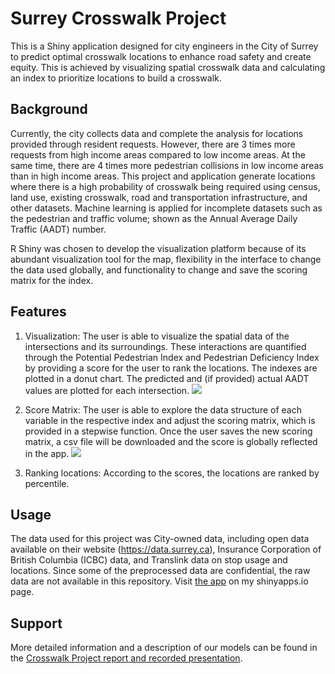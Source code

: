 # Surrey Crosswalk Project
This is a Shiny application designed for city engineers in the City of Surrey to predict optimal crosswalk locations to enhance road safety and create equity. This is achieved by visualizing spatial crosswalk data and calculating an index to prioritize locations to build a crosswalk. 

## Background
Currently, the city collects data and complete the analysis for locations provided through resident requests. However, there are 3 times more requests from high income areas compared to low income areas. At the same time, there are 4 times more pedestrian collisions in low income areas than in high income areas. This project and application generate locations where there is a high probability of crosswalk being required using census, land use, existing crosswalk, road and transportation infrastructure, and other datasets. Machine learning is applied for incomplete datasets such as the pedestrian and traffic volume; shown as the Annual Average Daily Traffic (AADT) number.

R Shiny was chosen to develop the visualization platform because of its abundant visualization tool for the map, flexibility in the interface to change the data used globally, and functionality to change and save the scoring matrix for the index.

## Features
1. Visualization: The user is able to visualize the spatial data of the intersections and its surroundings. These interactions are quantified through the Potential Pedestrian Index and Pedestrian Deficiency Index by providing a score for the user to rank the locations. The indexes are plotted in a donut chart. The predicted and (if provided) actual AADT values are plotted for each intersection.
![](surrey_map.gif)

2. Score Matrix: The user is able to explore the data structure of each variable in the respective index and adjust the scoring matrix, which is provided in a stepwise function. Once the user saves the new scoring matrix, a csv file will be downloaded and the score is globally reflected in the app.
![](surrey_scoring.gif)

3. Ranking locations: According to the scores, the locations are ranked by percentile.

## Usage
The data used for this project was City-owned data, including open data available on their website (https://data.surrey.ca), Insurance Corporation of British Columbia (ICBC) data, and Translink data on stop usage and locations. Since some of the preprocessed data are confidential, the raw data are not available in this repository. Visit [the app](https://alinac20.shinyapps.io/SurreyCrosswalk/) on my shinyapps.io page.

## Support
More detailed information and a description of our models can be found in the [Crosswalk Project report and recorded presentation](https://dsi.ubc.ca/data-science-social-good).
